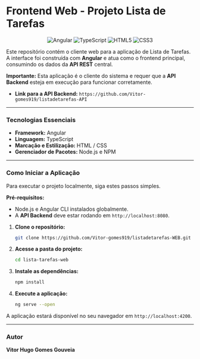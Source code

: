 # Frontend Web - Projeto Lista de Tarefas

<p align="center">
  <img src="https://img.shields.io/badge/Angular-DD0031?style=for-the-badge&logo=angular&logoColor=white" alt="Angular">
  <img src="https://img.shields.io/badge/TypeScript-007ACC?style=for-the-badge&logo=typescript&logoColor=white" alt="TypeScript">
  <img src="https://img.shields.io/badge/HTML5-E34F26?style=for-the-badge&logo=html5&logoColor=white" alt="HTML5">
  <img src="https://img.shields.io/badge/CSS3-1572B6?style=for-the-badge&logo=css3&logoColor=white" alt="CSS3">
</p>

Este repositório contém o cliente web para a aplicação de Lista de Tarefas. A interface foi construída com **Angular** e atua como o frontend principal, consumindo os dados da **API REST** central.

**Importante:** Esta aplicação é o cliente do sistema e requer que a **API Backend** esteja em execução para funcionar corretamente.

* **Link para a API Backend:** `https://github.com/Vitor-gomes919/listadetarefas-API`

---

### Tecnologias Essenciais

* **Framework:** Angular
* **Linguagem:** TypeScript
* **Marcação e Estilização:** HTML / CSS
* **Gerenciador de Pacotes:** Node.js e NPM

---

### Como Iniciar a Aplicação

Para executar o projeto localmente, siga estes passos simples.

**Pré-requisitos:**
* Node.js e Angular CLI instalados globalmente.
* A **API Backend** deve estar rodando em `http://localhost:8080`.

1.  **Clone o repositório:**
    ```bash
    git clone https://github.com/Vitor-gomes919/listadetarefas-WEB.git
    ```

2.  **Acesse a pasta do projeto:**
    ```bash
    cd lista-tarefas-web
    ```

3.  **Instale as dependências:**
    ```bash
    npm install
    ```

4.  **Execute a aplicação:**
    ```bash
    ng serve --open
    ```

A aplicação estará disponível no seu navegador em `http://localhost:4200`.

---

### Autor

**Vitor Hugo Gomes Gouveia**

